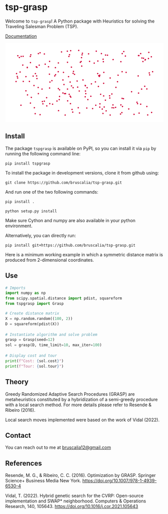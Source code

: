 # tsp-grasp

Welcome to `tsp-grasp`! A Python package with Heuristics for solving the Traveling Salesman Problem (TSP).

[Documentation](https://tsp-grasp.readthedocs.io/en/latest/)

<p align="center">
  <img src="./assets/grasp_arc_horizontal.gif" width="600" title="icon tsp">
</p>

## Install

The package `tspgrasp` is available on PyPI, so you can install it via `pip` by running the following command line:

```
pip install tspgrasp
```

To install the package in development versions, clone it from github using:

```
git clone https://github.com/bruscalia/tsp-grasp.git
```

And run one of the two following commands:

```
pip install .
```

```
python setup.py install
```

Make sure Cython and numpy are also available in your python environment.

Alternatively, you can directly run:

```
pip install git+https://github.com/bruscalia/tsp-grasp.git
```

Here is a minimum working example in which a symmetric distance matrix is produced from 2-dimensional coordinates.

## Use

```python
# Imports
import numpy as np
from scipy.spatial.distance import pdist, squareform
from tspgrasp import Grasp
```

```python
# Create distance matrix
X = np.random.random((100, 2))
D = squareform(pdist(X))

# Instantiate algorithm and solve problem
grasp = Grasp(seed=12)
sol = grasp(D, time_limit=10, max_iter=100)

# Display cost and tour
print(f"Cost: {sol.cost}")
print(f"Tour: {sol.tour}")
```

## Theory

Greedy Randomized Adaptive Search Procedures (GRASP) are metaheuristics constituted by a hybridization of a semi-greedy procedure with a local search method. For more details please refer to Resende & Ribeiro (2016).

Local search moves implemented were based on the work of Vidal (2022).


## Contact

You can reach out to me at bruscalia12@gmail.com

## References

Resende, M. G., & Ribeiro, C. C. (2016). Optimization by GRASP. Springer Science+ Business Media New York. https://doi.org/10.1007/978-1-4939-6530-4

Vidal, T. (2022). Hybrid genetic search for the CVRP: Open-source implementation and SWAP* neighborhood. Computers & Operations Research, 140, 105643. https://doi.org/10.1016/j.cor.2021.105643
